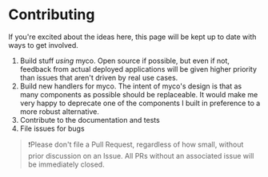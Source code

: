 # Contributing

If you're excited about the ideas here, this page will be kept up to date with ways to get involved.

1. Build stuff _using_ myco. Open source if possible, but even if not, feedback from actual deployed applications will be given higher priority than issues that aren't driven by real use cases.
2. Build new handlers for myco. The intent of myco's design is that as many components as possible should be replaceable. It would make me very happy to deprecate one of the components I built in preference to a more robust alternative.
3. Contribute to the documentation and tests
4. File issues for bugs

> ❗Please don't file a Pull Request, regardless of how small, without prior discussion on an Issue. All PRs without an associated issue will be immediately closed.
